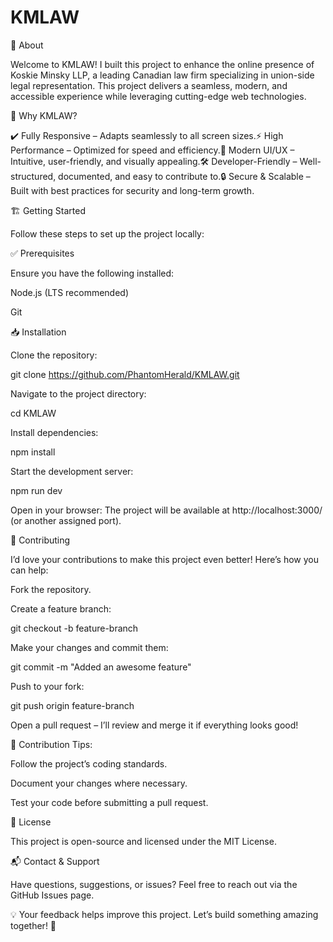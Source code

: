 # KMLAW




🌟 About

Welcome to KMLAW! I built this project to enhance the online presence of Koskie Minsky LLP, a leading Canadian law firm specializing in union-side legal representation. This project delivers a seamless, modern, and accessible experience while leveraging cutting-edge web technologies.

🚀 Why KMLAW?

✔️ Fully Responsive – Adapts seamlessly to all screen sizes.⚡ High Performance – Optimized for speed and efficiency.🎨 Modern UI/UX – Intuitive, user-friendly, and visually appealing.🛠 Developer-Friendly – Well-structured, documented, and easy to contribute to.🔒 Secure & Scalable – Built with best practices for security and long-term growth.


🏗 Getting Started

Follow these steps to set up the project locally:

✅ Prerequisites

Ensure you have the following installed:

Node.js (LTS recommended)

Git

📥 Installation

Clone the repository:

git clone https://github.com/PhantomHerald/KMLAW.git

Navigate to the project directory:

cd KMLAW

Install dependencies:

npm install

Start the development server:

npm run dev

Open in your browser: The project will be available at http://localhost:3000/ (or another assigned port).

🤝 Contributing

I’d love your contributions to make this project even better! Here’s how you can help:

Fork the repository.

Create a feature branch:

git checkout -b feature-branch

Make your changes and commit them:

git commit -m "Added an awesome feature"

Push to your fork:

git push origin feature-branch

Open a pull request – I’ll review and merge it if everything looks good!

📌 Contribution Tips:

Follow the project’s coding standards.

Document your changes where necessary.

Test your code before submitting a pull request.

📜 License

This project is open-source and licensed under the MIT License.

📬 Contact & Support

Have questions, suggestions, or issues? Feel free to reach out via the GitHub Issues page.

💡 Your feedback helps improve this project. Let’s build something amazing together! 🚀

